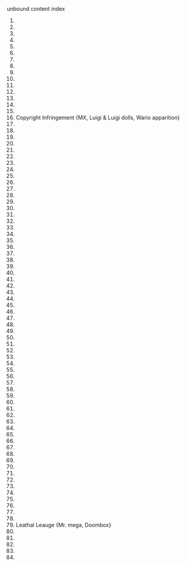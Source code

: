 unbound content index

1.
2.
3.
4.
5.
6.
7.
8.
9.
10.
11.
12.
13.
14.
15.
16. Copyright Infringement {MX, Luigi & Luigi dolls, Wario apparition}
17.
18.
19.
20.
21.
22.
23.
24.
25.
26.
27.
28.
29.
30.
31.
32.
33.
34.
35.
36.
37.
38.
39.
40.
41.
42.
43.
44.
45.
46.
47.
48.
49.
50.
51.
52.
53.
54.
55.
56.
57.
58.
59.
60.
61.
62.
63.
64.
65.
66.
67.
68.
69.
70.
71.
72.
73.
74.
75.
76.
77.
78.
79. Leathal Leauge {Mr. mega, Doombox}
80.
81.
82.
83.
84.